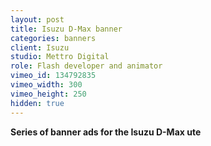 ```yaml
---
layout: post
title: Isuzu D-Max banner
categories: banners
client: Isuzu
studio: Mettro Digital
role: Flash developer and animator
vimeo_id: 134792835
vimeo_width: 300
vimeo_height: 250
hidden: true
---
```


**Series of banner ads for the Isuzu D-Max ute**

